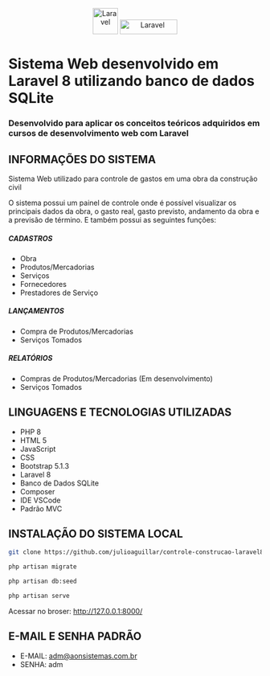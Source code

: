 <p align="center">
    <img src="https://laravel.com/img/logomark.min.svg" alt="Laravel" width="50" height="52">
    <img src="https://laravel.com/img/logotype.min.svg" alt="Laravel" width="114" height="29">
</p>

# Sistema Web desenvolvido em Laravel 8 utilizando banco de dados SQLite

### Desenvolvido para aplicar os conceitos teóricos adquiridos em cursos de desenvolvimento web com Laravel

## INFORMAÇÕES DO SISTEMA

Sistema Web utilizado para controle de gastos em uma obra da construção civil

O sistema possui um painel de controle onde é possível visualizar os principais dados da obra, o gasto real, gasto previsto, andamento da obra e a previsão de término. E também possui as seguintes funções:

##### CADASTROS
- Obra
- Produtos/Mercadorias
- Serviços
- Fornecedores
- Prestadores de Serviço

##### LANÇAMENTOS
- Compra de Produtos/Mercadorias
- Serviços Tomados

##### RELATÓRIOS
- Compras de Produtos/Mercadorias (Em desenvolvimento)
- Serviços Tomados

## LINGUAGENS E TECNOLOGIAS UTILIZADAS

* PHP 8
* HTML 5
* JavaScript
* CSS
* Bootstrap 5.1.3
* Laravel 8
* Banco de Dados SQLite
* Composer
* IDE VSCode
* Padrão MVC

## INSTALAÇÃO DO SISTEMA LOCAL

```sh
git clone https://github.com/julioaguillar/controle-construcao-laravel8.git
```

```sh
php artisan migrate
```

```sh
php artisan db:seed
```
```sh
php artisan serve
```

Acessar no broser: http://127.0.0.1:8000/


## E-MAIL E SENHA PADRÃO

* E-MAIL: adm@aonsistemas.com.br
* SENHA: adm
